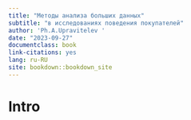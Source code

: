 ```yaml
--- 
title: "Методы анализа больших данных"
subtitle: "в исследованиях поведения покупателей"
author: 'Ph.A.Upravitelev '
date: "2023-09-27"
documentclass: book
link-citations: yes
lang: ru-RU
site: bookdown::bookdown_site
---
```


# Intro

<!-- September 11: [О курсе + задачи продуктовых аналитиков](#c1_intro) -->

<!-- September 18: [Метрики вовлечения и удержания](#c2_engagement) -->
